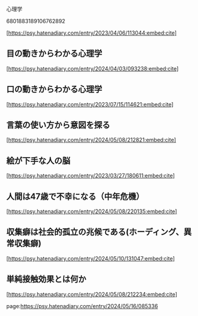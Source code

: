 心理学

6801883189106762892











[https://psy.hatenadiary.com/entry/2023/04/06/113044:embed:cite]







## 目の動きからわかる心理学





[https://psy.hatenadiary.com/entry/2024/04/03/093238:embed:cite]





## 口の動きからわかる心理学





[https://psy.hatenadiary.com/entry/2023/07/15/114621:embed:cite]







## 言葉の使い方から意図を探る



[https://psy.hatenadiary.com/entry/2024/05/08/212821:embed:cite]











## 絵が下手な人の脳







[https://psy.hatenadiary.com/entry/2023/03/27/180611:embed:cite]







## 人間は47歳で不幸になる（中年危機）





[https://psy.hatenadiary.com/entry/2024/05/08/220135:embed:cite]







## 収集癖は社会的孤立の兆候である(ホーディング、異常収集癖)







[https://psy.hatenadiary.com/entry/2024/05/10/131047:embed:cite]











## 単純接触効果とは何か



[https://psy.hatenadiary.com/entry/2024/05/08/212234:embed:cite]










































































page:https://psy.hatenadiary.com/entry/2024/05/16/085336
